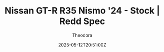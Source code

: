 ---
title: "Nissan GT-R R35 Nismo '24 - Stock | Redd Spec"
meta_title: ""
description: "Nissan GT-R R35 Nismo '24 - Stock | Redd Spec 2024 by Redd for Assetto Corsa"
date: 2025-05-12T20:51:00Z
thumb: xRQyqno
mainimage: KEZWjDp
cargallery: ["QmgRCp3", "InzHbft", "m3L26wl"]
categories: ["Car"]
author: "Theodora"
tags: ["Nissan", "Sports car", "Road", "2024", "Redd", "Japan"]
draft: false
link: https://modsfire.com/xDPqW478eRJw09f
zipsize: 319 MB
manu: Nissan
country: Japan
year: 2024
class: Sports car
drivetrain: AWD
engine: 3.8L V6 Turbo
power: "600 bhp"
torque: "650"
mass: "1754"
speed: "320+"
accel: "- seconds"
gb: 6-speed
creator: Redd
version: "1.0"
csp: "0.2.4"
carname: "Nissan GT-R R35 Nismo"
folder: "nissan_gtr_r35_nismo_2024_stock_redd_spec"
livery: "22 colors"
r2r: 0
host: ModsFire
---